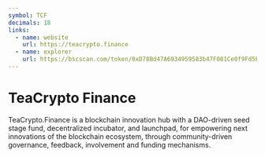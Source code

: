 ```yaml
---
symbol: TCF
decimals: 18
links:
  - name: website
    url: https://teacrypto.finance
  - name: explorer
    url: https://bscscan.com/token/0xD78Bd47A6934959583b47F081Ce0f9Fd5E0338D1
---
```


# TeaCrypto Finance

TeaCrypto.Finance is a blockchain innovation hub with a DAO-driven seed stage fund, decentralized incubator, and launchpad, for empowering next innovations of the blockchain ecosystem, through community-driven governance, feedback, involvement and funding mechanisms.
